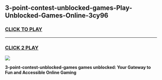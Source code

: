 
## 3-point-contest-unblocked-games-Play-Unblocked-Games-Online-3cy96
<h3>
<a href="https://premium76.site?title=3-point-contest-unblocked-games&ref=24A">CLICK TO PLAY</a></h3>
<hr>

<h3>
<a href="https://premium76.site?title=3-point-contest-unblocked-games&ref=24A">CLICK 2 PLAY</a>
  
</h3>

<a href="https://premium76.site?title=3-point-contest-unblocked-games&ref=24A"><img src="https://clearcache.store/games.png"></a>


**3-point-contest-unblocked-games games unblocked: Your Gateway to Fun and Accessible Online Gaming**
